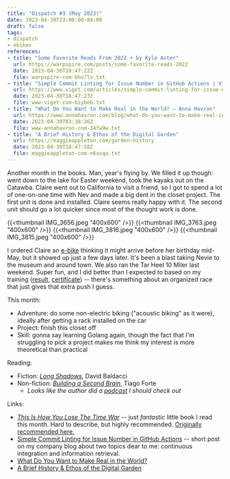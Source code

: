```yaml
---
title: "Dispatch #3 (May 2023)"
date: 2023-04-30T23:00:00-04:00
draft: false
tags:
- dispatch
- ebikes
references:
- title: "Some Favorite Reads From 2022 • by Kyle Aster"
  url: https://warpspire.com/posts/some-favorite-reads-2022
  date: 2023-04-30T18:47:22Z
  file: warpspire-com-bhv7lv.txt
- title: "Simple Commit Linting for Issue Number in GitHub Actions | Viget"
  url: https://www.viget.com/articles/simple-commit-linting-for-issue-number-in-github-actions/
  date: 2023-04-30T18:47:23Z
  file: www-viget-com-biybeb.txt
- title: "What Do You Want to Make Real in the World? — Anna Havron"
  url: https://www.annahavron.com/blog/what-do-you-want-to-make-real-in-the-world
  date: 2023-04-30T03:38:36Z
  file: www-annahavron-com-34fw9w.txt
- title: "A Brief History & Ethos of the Digital Garden"
  url: https://maggieappleton.com/garden-history
  date: 2023-04-30T18:47:58Z
  file: maggieappleton-com-n6xsqa.txt
---
```


Another month in the books. Man, year's flying by. We filled it up though: went down to the lake for Easter weekend, took the kayaks out on the Catawba. Claire went out to California to visit a friend, so I got to spend a lot of one-on-one time with Nev and made a big dent in the closet project. The first unit is done and installed. Claire seems really happy with it. The second unit should go a lot quicker since most of the thought work is done.

<!--more-->

{{<thumbnail IMG_3656.jpeg "400x600" />}}
{{<thumbnail IMG_3763.jpeg "400x600" />}}
{{<thumbnail IMG_3816.jpeg "400x600" />}}
{{<thumbnail IMG_3815.jpeg "400x600" />}}

I ordered Claire an [e-bike][1] thinking it might arrive before her birthday mid-May, but it showed up just a few days later. It's been a blast taking Nevie to the museum and around town. We also ran the Tar Heel 10 Miler last weekend. Super fun, and I did better than I expected to based on my training ([result][2], [certificate][3]) -- there's something about an organized race that just gives that extra push I guess.

[1]: https://www.aventon.com/products/pace500-3-step-through-ebike
[2]: 10_miler_results.pdf
[3]: 10_miler_certificate.png

This month:

* Adventure: do some non-electric biking ("acoustic biking" as it were), ideally after getting a rack installed on the car
* Project: finish this closet off
* Skill: gonna say learning Golang again, though the fact that I'm struggling to pick a project makes me think my interest is more theoretical than practical

Reading:

* Fiction: [_Long Shadows_][4], David Baldacci
* Non-fiction: [_Building a Second Brain_][5], Tiago Forte
  * _Looks like the author did a [podcast][6] I should check out_

[4]: https://bookshop.org/p/books/long-shadows-david-baldacci/18261851?ean=9781538719824
[5]: https://bookshop.org/p/books/building-a-second-brain-a-proven-method-to-organize-your-digital-life-and-unlock-your-creative-potential-tiago-forte/18265370?ean=9781982167387
[6]: https://www.artofmanliness.com/character/advice/podcast-816-building-a-second-brain/

Links:

* [_This Is How You Lose The Time War_][7] -- just _fantastic_ little book I read this month. Hard to describe, but highly recommended. [Originally recommended here.][8]
* [Simple Commit Linting for Issue Number in GitHub Actions][9] -- short post on my company blog about two topics dear to me: continuous integration and information retrieval.
* [What Do You Want to Make Real in the World?][10]
* [A Brief History & Ethos of the Digital Garden][11]

[7]: https://bookshop.org/p/books/this-is-how-you-lose-the-time-war-amal-el-mohtar/18270911
[8]: https://warpspire.com/posts/some-favorite-reads-2022
[9]: https://www.viget.com/articles/simple-commit-linting-for-issue-number-in-github-actions/
[10]: https://www.annahavron.com/blog/what-do-you-want-to-make-real-in-the-world
[11]: https://maggieappleton.com/garden-history
